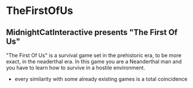 # TheFirstOfUs

## MidnightCatInteractive presents "The First Of Us"

"The First Of Us" is a survival game set in the prehistoric era, to be more exact, in the neaderthal era.
In this game you are a Neanderthal man and you have to learn how to survive in a hostile environment.








* every similarity with some already existing games is a total coincidence
